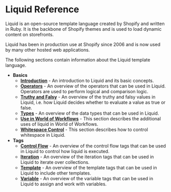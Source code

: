# Liquid Reference

Liquid is an open-source template language created by Shopify and written in Ruby. It is the backbone of Shopify themes and is used to load dynamic content on storefronts.

Liquid has been in production use at Shopify since 2006 and is now used by many other hosted web applications.

The following sections contain information about the Liquid template language.

- **Basics**
  - **[Introduction](introduction.md)** - An introduction to Liquid and its basic concepts.
  - **[Operators](operators.md)** - An overview of the operators that can be used in Liquid. Operators are used to perform logical and comparison logic.
  - **[Truthy and Falsy](truthy-amd-falsy.md)** - An overview of the truthy and falsy values in Liquid, i.e. how Liquid decides whether to evaluate a value as true or false.
  - **[Types](types.md)** - An overview of the data types that can be used in Liquid.
  - **[Use in World of Workflows](expressions-in-workflows.md)** - This section describes the additional uses of liquid in World of Workflows.
  - **[Whitespace Control](whitespace-control.md)** - This section describes how to control whitespace in Liquid.
- **Tags**
  - **[Control Flow](control-flow.md)** - An overview of the control flow tags that can be used in Liquid to control how liquid is executed.
  - **[Iteration](iteration.md)** - An overview of the iteration tags that can be used in Liquid to iterate over collections.
  - **[Template](template.md)** - An overview of the template tags that can be used in Liquid to include other templates.
  - **[Variable](variable.md)** - An overview of the variable tags that can be used in Liquid to assign and work with variables.
